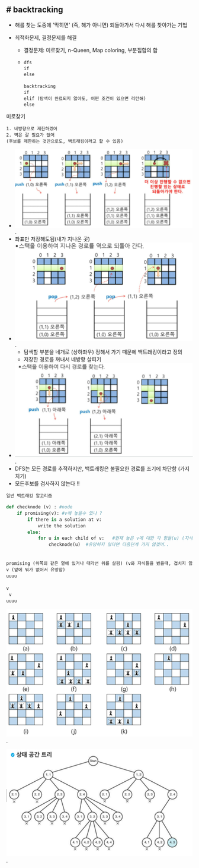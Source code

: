 ## # backtracking

- 해를 찾는 도중에 '막히면' (즉, 해가 아니면) 되돌아가서 다시 해를 찾아가는 기법

- 최적화문제, 결정문제를 해결 

  - 결정문제: 미로찾기, n-Queen, Map coloring, 부분집합의 합

  - ```
    dfs
    if
    else
    
    backtracking
    if
    elif (탐색이 완료되지 않아도, 어떤 조건이 있으면 리턴해)
    else
    ```

미로찾기

```
1. 네방향으로 제한하겠어
2. 벽은 갈 필요가 없어
(후보를 제한하는 것만으로도, 백트래킹이라고 할 수 있음)
```

- ![image-20220223103329749](images/image-20220223103329749.png).
- 좌표만 저장해도됨(내가 지나온 곳)
- ![image-20220223103229576](images/image-20220223103229576.png).
  - 탐색할 부분을 네개로 (상하좌우) 정해서 가기 때문에 백트래킹이라고 정의
  - 저장한 경로를 꺼내서 네방향 살피기
- ![image-20220223103522736](images/image-20220223103522736.png).
- DFS는 모든 경로를 추적하지만, 백트래킹은 불필요한 경로를 조기에 차단함 (가지치기)
- 모든후보를 검사하지 않는다 !!

`일반 백트래킹 알고리즘`

```python
def checknode (v) : #node
    if promising(v): #v에 놓을수 있나 ? 
        if there is a solution at v:   
            write the solution
        else:
            for u in each child of v:   #현재 놓은 v에 대한 각 항들(u) (자식들에 또 놓을수 있는지 확인)
                checknode(u)  #유망하지 않다면 다음단계 가지 않겠어..
                
                
promising (위쪽의 같은 열에 있거나 대각선 위를 살핌) (v와 자식들을 봤을때, 겹치지 않아야함)
v (앞에 뭐가 없어서 유망함)
uuuu

v
 v
uuuu
```

![image-20220309213027724](images/image-20220309213027724.png).



![image-20220223110928859](images/image-20220223110928859-16468300185793.png).









